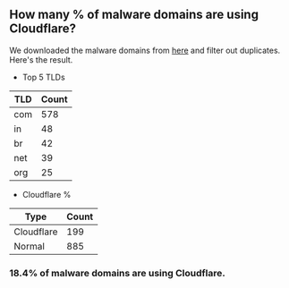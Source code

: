 ## How many % of malware domains are using Cloudflare?


We downloaded the malware domains from [here](https://urlhaus.abuse.ch) and filter out duplicates.
Here's the result.


[//]: # (start replacement)


- Top 5 TLDs

| TLD | Count |
| --- | --- |
| com | 578 |
| in | 48 |
| br | 42 |
| net | 39 |
| org | 25 |


- Cloudflare %

| Type | Count |
| --- | --- |
| Cloudflare | 199 |
| Normal | 885 |


### 18.4% of malware domains are using Cloudflare.